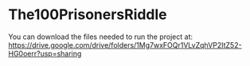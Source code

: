 # The100PrisonersRiddle
You can download the files needed to run the project at: https://drive.google.com/drive/folders/1Mg7wxFOQr1VLvZqhVP2ItZ52-HG0oerr?usp=sharing
